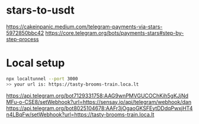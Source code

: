 # stars-to-usdt

https://cakeinpanic.medium.com/telegram-payments-via-stars-5972850bbc42
https://core.telegram.org/bots/payments-stars#step-by-step-process

# Local setup

```sh
npx localtunnel --port 3000
>> your url is: https://tasty-brooms-train.loca.lt
```

https://api.telegram.org/bot7129331758:AAG9wnPMVGUCOChKih5gKJjNdMFu-o-CSE8/setWebhook?url=https://sensay.io/api/telegram/webhook/dan
https://api.telegram.org/bot8025104678:AAFr3jOgaoGKSFEytDDdqPwxjHT4n4LBqFw/setWebhook?url=https://tasty-brooms-train.loca.lt
